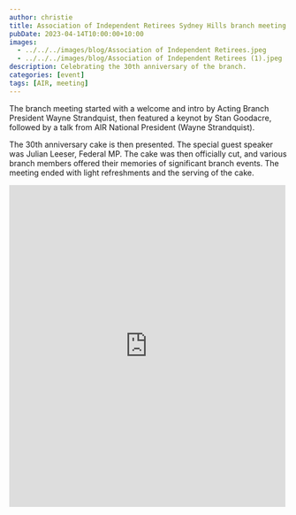 ```yaml
---
author: christie
title: Association of Independent Retirees Sydney Hills branch meeting
pubDate: 2023-04-14T10:00:00+10:00
images:
  - ../../../images/blog/Association of Independent Retirees.jpeg
  - ../../../images/blog/Association of Independent Retirees (1).jpeg
description: Celebrating the 30th anniversary of the branch.
categories: [event]
tags: [AIR, meeting]
---
```


The branch meeting started with a welcome and intro by Acting Branch President Wayne Strandquist, then featured a keynot by Stan Goodacre, followed by a talk from AIR National President (Wayne Strandquist).

The 30th anniversary cake is then presented. The special guest speaker was Julian Leeser, Federal MP. The cake was then officially cut, and various branch members offered their memories of significant branch events. The meeting ended with light refreshments and the serving of the cake.

<iframe src="https://www.facebook.com/plugins/post.php?href=https%3A%2F%2Fwww.facebook.com%2Fchris1.tham%2Fposts%2Fpfbid02tVPEFpjUNUy6gdJmRiumFyefTHwkFFNy93tg7moMgRuDnyTkCRWkArLicijLbMLel&show_text=true&width=500" width="500" height="582" style="border:none;overflow:hidden" scrolling="no" frameborder="0" allowfullscreen="true" allow="autoplay; clipboard-write; encrypted-media; picture-in-picture; web-share"></iframe>
